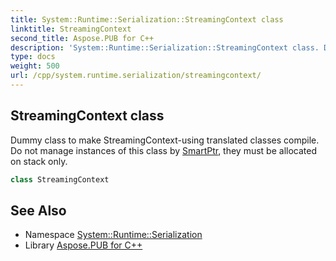 ```yaml
---
title: System::Runtime::Serialization::StreamingContext class
linktitle: StreamingContext
second_title: Aspose.PUB for C++
description: 'System::Runtime::Serialization::StreamingContext class. Dummy class to make StreamingContext-using translated classes compile. Do not manage instances of this class by SmartPtr, they must be allocated on stack only in C++.'
type: docs
weight: 500
url: /cpp/system.runtime.serialization/streamingcontext/
---
```

## StreamingContext class


Dummy class to make StreamingContext-using translated classes compile. Do not manage instances of this class by [SmartPtr](../../system/smartptr/), they must be allocated on stack only.

```cpp
class StreamingContext
```

## See Also

* Namespace [System::Runtime::Serialization](../)
* Library [Aspose.PUB for C++](../../)
